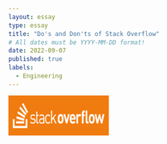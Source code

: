 ```yaml
---
layout: essay
type: essay
title: "Do's and Don'ts of Stack Overflow"
# All dates must be YYYY-MM-DD format!
date: 2022-09-07
published: true
labels:
  - Engineering
---
```


<img width="200px" 
     class="rounded float-start pe-4" 
     src="../img/Stack_Overflow_Logo.png" >
